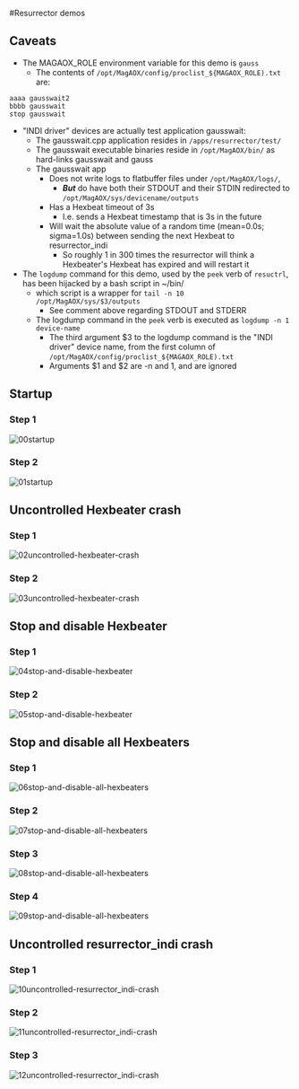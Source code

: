 #Resurrector demos

## Caveats

- The MAGAOX_ROLE environment variable for this demo is ```gauss```
  - The contents of  ```/opt/MagAOX/config/proclist_${MAGAOX_ROLE).txt``` are:
```
aaaa gausswait2
bbbb gausswait
stop gausswait
```
- "INDI driver" devices are actually test application gausswait:
  - The gausswait.cpp application resides in ```/apps/resurrector/test/```
  - The gausswait executable binaries reside in ```/opt/MagAOX/bin/``` as hard-links gausswait and gauss
  - The gausswait app
    - Does not write logs to flatbuffer files under ```/opt/MagAOX/logs/```,
      - **_But_** do have both their STDOUT and their STDIN redirected to ```/opt/MagAOX/sys/devicename/outputs```
    - Has a Hexbeat timeout of 3s
      - I.e. sends a Hexbeat timestamp that is 3s in the future
    - Will wait the absolute value of a random time (mean=0.0s; sigma=1.0s) between sending the next Hexbeat to resurrector_indi
      - So roughly 1 in 300 times the resurrector will think a Hexbeater's Hexbeat has expired and will restart it
- The ```logdump``` command for this demo, used by the ```peek``` verb of ```resuctrl```, has been hijacked by a bash script in ~/bin/
  - which script is a wrapper for ```tail -n 10 /opt/MagAOX/sys/$3/outputs```
    - See comment above regarding STDOUT and STDERR
  - The logdump command in the ```peek``` verb is executed as ```logdump -n 1 device-name```
    - The third argument \$3 to the logdump command is the "INDI driver" device name, from the first column of ```/opt/MagAOX/config/proclist_${MAGAOX_ROLE).txt```
    - Arguments \$1 and \$2 are -n and 1, and are ignored

## Startup

### Step 1
![00startup](zzimages/00startup.png)
### Step 2
![01startup](zzimages/01startup.png)

## Uncontrolled Hexbeater crash

### Step 1
![02uncontrolled-hexbeater-crash](zzimages/02uncontrolled-hexbeater-crash.png)
### Step 2
![03uncontrolled-hexbeater-crash](zzimages/03uncontrolled-hexbeater-crash.png)

## Stop and disable Hexbeater

### Step 1
![04stop-and-disable-hexbeater](zzimages/04stop-and-disable-hexbeater.png)
### Step 2
![05stop-and-disable-hexbeater](zzimages/05stop-and-disable-hexbeater.png)

## Stop and disable all Hexbeaters

### Step 1
![06stop-and-disable-all-hexbeaters](zzimages/06stop-and-disable-all-hexbeaters.png)
### Step 2
![07stop-and-disable-all-hexbeaters](zzimages/07stop-and-disable-all-hexbeaters.png)
### Step 3
![08stop-and-disable-all-hexbeaters](zzimages/08stop-and-disable-all-hexbeaters.png)
### Step 4
![09stop-and-disable-all-hexbeaters](zzimages/09stop-and-disable-all-hexbeaters.png)

## Uncontrolled resurrector_indi crash

### Step 1
![10uncontrolled-resurrector_indi-crash](zzimages/10uncontrolled-resurrector_indi-crash.png)
### Step 2
![11uncontrolled-resurrector_indi-crash](zzimages/11uncontrolled-resurrector_indi-crash.png)
### Step 3
![12uncontrolled-resurrector_indi-crash](zzimages/12uncontrolled-resurrector_indi-crash.png)
